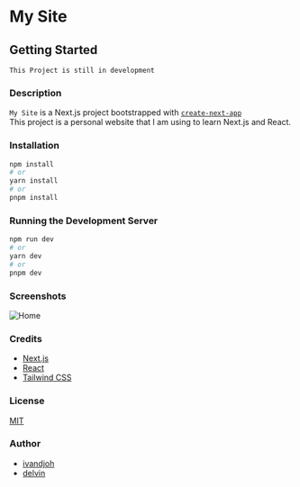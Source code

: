 # My Site

## Getting Started  

`This Project is still in development`

### Description
`My Site` is a Next.js project bootstrapped with [`create-next-app`](https://nextjs.org/)  
This project is a personal website that I am using to learn Next.js and React.

### Installation
```bash
npm install
# or
yarn install
# or
pnpm install
```

### Running the Development Server

```bash
npm run dev
# or
yarn dev
# or
pnpm dev
```

### Screenshots
![Home](https://res.cloudinary.com/ivandjoh/image/upload/v1684112226/home-page_fjngem.png)


### Credits
 - [Next.js](https://nextjs.org/)
 - [React](https://reactjs.org/)
 - [Tailwind CSS](https://tailwindcss.com/)

### License
[MIT](https://choosealicense.com/licenses/mit/)  

### Author
 - [ivandjoh](https://linkedin.com/in/ivandjoh)
 - [delvin](https://github.com/delvincakep)
